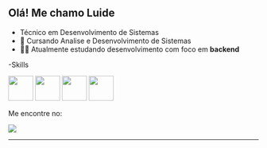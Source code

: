 ## Olá! Me chamo Luide

- Técnico em Desenvolvimento de Sistemas
- 🌱 Cursando Analise e Desenvolvimento de Sistemas
- 👨‍💻 Atualmente estudando desenvolvimento com foco em **backend**


-Skills
<div display="inline">
<img width="50" height="50" src="https://cdn.jsdelivr.net/gh/devicons/devicon/icons/html5/html5-original.svg" />
<img width="50" height="50" src="https://cdn.jsdelivr.net/gh/devicons/devicon/icons/css3/css3-original.svg" />
<img width="50" height="50" src="https://cdn.jsdelivr.net/gh/devicons/devicon/icons/javascript/javascript-original.svg" />
<img width="50" height="50" src="https://cdn.jsdelivr.net/gh/devicons/devicon/icons/nodejs/nodejs-plain-wordmark.svg" />   
</div>

Me encontre no:

<a href="https://www.linkedin.com/in/luide-santos-de-jesus/">
  <img src="https://img.shields.io/badge/linkedin-%230077B5.svg?style=for-the-badge&logo=linkedin&logoColor=white">
</a>

<hr>
  
